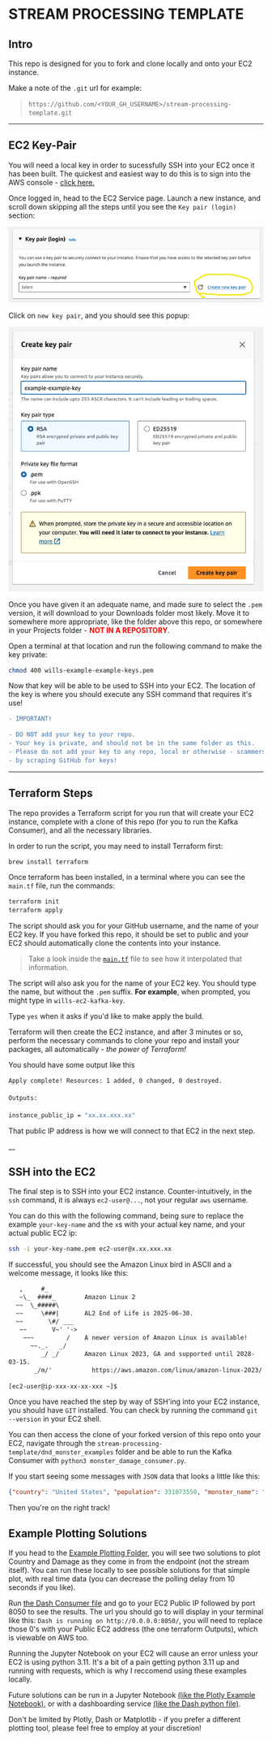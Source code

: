 
# STREAM PROCESSING TEMPLATE

## Intro

This repo is designed for you to fork and clone locally and onto your EC2 instance.

Make a note of the `.git` url for example:

> `https://github.com/<YOUR_GH_USERNAME>/stream-processing-template.git`

___

## EC2 Key-Pair

You will need a local key in order to sucessfully SSH into your EC2 once it has been built. The quickest and easiest way to do this is to sign into the AWS console - [click here.](console.aws.amazon.com/console)

Once logged in, head to the EC2 Service page. Launch a new instance, and scroll down skipping all the steps until you see the `Key pair (login)` section:

![key pair](./assets/create_key_pair.png)

Click on `new key pair`, and you should see this popup:

![key pair type](./assets/create_key_2.png)

Once you have given it an adequate name, and made sure to select the `.pem` version, it will download to your Downloads folder most likely. Move it to somewhere more appropriate, like the folder above this repo, or somewhere in your Projects folder - <span style="color:red">**NOT IN A REPOSITORY**</span>.

Open a terminal at that location and run the following command to make the key private:

``` bash
chmod 400 wills-example-example-keys.pem
```

Now that key will be able to be used to SSH into your EC2. The location of the key is where you should execute any SSH command that requires it's use!

```diff
- IMPORTANT!

```

``` diff
- DO NOT add your key to your repo. 
- Your key is private, and should not be in the same folder as this. 
- Please do not add your key to any repo, local or otherwise - scammers and hackers can rack up thousands 
- by scraping GitHub for keys!
```
___

## Terraform Steps

The repo provides a Terraform script for you run that will create your EC2 instance, complete with a clone of this repo (for you to run the Kafka Consumer), and all the necessary libraries.

In order to run the script, you may need to install Terraform first:
``` bash
brew install terraform
```

Once terraform has been installed, in a terminal where you can see the `main.tf` file, run the commands:
``` bash
terraform init
terraform apply
```

The script should ask you for your GitHub username, and the name of your EC2 key. If you have forked this repo, it should be set to public and your EC2 should automatically clone the contents into your instance.

> Take a look inside the [`main.tf`](./main.tf) file to see how it interpolated that information.

The script will also ask you for the name of your EC2 key. You should type the name, but without the `.pem` suffix. **For example**, when prompted, you might type in `wills-ec2-kafka-key`.

Type `yes` when it asks if you'd like to make apply the build.

Terraform will then create the EC2 instance, and after 3 minutes or so, perform the necessary commands to clone your repo and install your packages, all automatically - *the power of Terraform!*

You should have some output like this

``` bash
Apply complete! Resources: 1 added, 0 changed, 0 destroyed.

Outputs:

instance_public_ip = "xx.xx.xxx.xx"
```

That public IP address is how we will connect to that EC2 in the next step.

__

## SSH into the EC2

The final step is to SSH into your EC2 instance. Counter-intuitively, in the `ssh` command, it is always `ec2-user@...`, not your regular `aws` username.

You can do this with the following command, being sure to replace the example `your-key-name` and the `x`s with your actual key name, and your actual public EC2 ip:

``` bash
ssh -i your-key-name.pem ec2-user@x.xx.xxx.xx

```

If successful, you should see the Amazon Linux bird in ASCII and a welcome message, it looks like this:

``` 
   ,     #_
   ~\_  ####_        Amazon Linux 2
  ~~  \_#####\
  ~~     \###|       AL2 End of Life is 2025-06-30.
  ~~       \#/ ___
   ~~       V~' '->
    ~~~         /    A newer version of Amazon Linux is available!
      ~~._.   _/
         _/ _/       Amazon Linux 2023, GA and supported until 2028-03-15.
       _/m/'           https://aws.amazon.com/linux/amazon-linux-2023/

[ec2-user@ip-xxx-xx-xx-xxx ~]$ 
```

Once you have reached the step by way of SSH'ing into your EC2 instance, you should have `GIT` installed. You can check by running the command `git --version` in your EC2 shell.

You can then access the clone of your forked version of this repo onto your EC2, navigate through the `stream-processing-template/dnd_monster_examples` folder and be able to run the Kafka Consumer with `python3 monster_damage_consumer.py`.

If you start seeing some messages with `JSON` data that looks a little like this:

``` json
{"country": "United States", "population": 331073550, "monster_name": "GIANT-VULTURE", "damage": 90000, "updated_population": 330983550, "percent_loss": 0.108, "ts": "2023-10-03 14:53:14.488663"}
```

Then you're on the right track!

## Example Plotting Solutions

If you head to the [Example Plotting Folder](./example_plotting/), you will see two solutions to plot Country and Damage as they come in from the endpoint (not the stream itself). You can run these locally to see possible solutions for that simple plot, with real time data (you can decrease the polling delay from 10 seconds if you like).

Run [the Dash Consumer file](./example_plotting/dash_consumer.py) and go to your EC2 Public IP followed by port 8050 to see the results. The url you should go to will display in your terminal like this: `Dash is running on http://0.0.0.0:8050/`, you will need to replace those 0's with your Public EC2 address (the one terraform Outputs), which is viewable on AWS too.

Running the Jupyter Notebook on your EC2 will cause an error unless your EC2 is using python 3.11. It's a bit of a pain getting python 3.11 up and running with requests, which is why I reccomend using these examples locally.

Future solutions can be run in a Jupyter Notebook [(like the Plotly Example Notebook)](./example_plotting/plotly_express.ipynb), or with a dashboarding service [(like the Dash python file)](./example_plotting/dash_local_example.py).

Don't be limited by Plotly, Dash or Matplotlib - if you prefer a different plotting tool, please feel free to employ at your discretion!